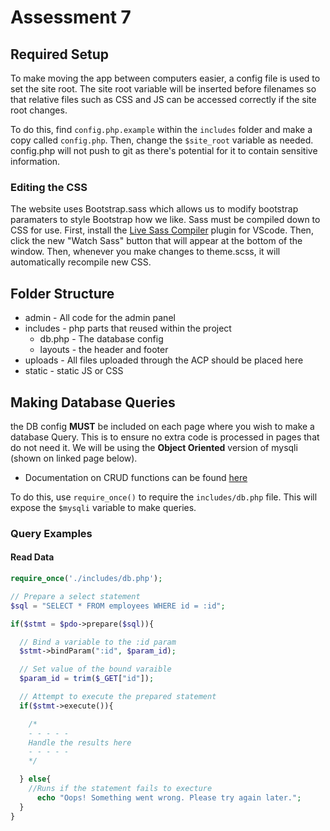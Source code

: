 # Assessment 7

## Required Setup

To make moving the app between computers easier, a config file is used to set the site root. The site root variable will be inserted before filenames so that relative files such as CSS and JS can be accessed correctly if the site root changes.

To do this, find `config.php.example` within the `includes` folder and make a copy called `config.php`. Then, change the `$site_root` variable as needed. config.php will not push to git as there's potential for it to contain sensitive information.

### Editing the CSS

The website uses Bootstrap.sass which allows us to modify bootstrap paramaters to style Bootstrap how we like. Sass must be compiled down to CSS for use.
First, install the [Live Sass Compiler](https://marketplace.visualstudio.com/items?itemName=ritwickdey.live-sass) plugin for VScode. Then, click the new "Watch Sass" button that will appear at the bottom of the window. Then, whenever you make changes to theme.scss, it will automatically recompile new CSS.

## Folder Structure

- admin - All code for the admin panel
- includes - php parts that reused within the project
  - db.php - The database config
  - layouts - the header and footer
- uploads - All files uploaded through the ACP should be placed here
- static - static JS or CSS

## Making Database Queries

the DB config **MUST** be included on each page where you wish to make a database Query. This is to ensure no extra code is processed in pages that do not need it. We will be using the **Object Oriented** version of mysqli (shown on linked page below).

- Documentation on CRUD functions can be found [here](https://www.tutorialrepublic.com/php-tutorial/php-mysql-crud-application.php)

To do this, use `require_once()` to require the `includes/db.php` file. This will expose the `$mysqli` variable to make queries.

### Query Examples

#### Read Data

```php
require_once('./includes/db.php');

// Prepare a select statement
$sql = "SELECT * FROM employees WHERE id = :id";

if($stmt = $pdo->prepare($sql)){

  // Bind a variable to the :id param
  $stmt->bindParam(":id", $param_id);

  // Set value of the bound varaible
  $param_id = trim($_GET["id"]);

  // Attempt to execute the prepared statement
  if($stmt->execute()){

    /*
    - - - - -
    Handle the results here
    - - - - -
    */

  } else{
    //Runs if the statement fails to execture
      echo "Oops! Something went wrong. Please try again later.";
  }
}
```
